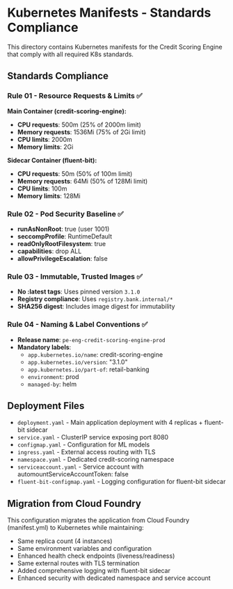 # Kubernetes Manifests - Standards Compliance

This directory contains Kubernetes manifests for the Credit Scoring Engine that comply with all required K8s standards.

## Standards Compliance

### Rule 01 - Resource Requests & Limits ✅
**Main Container (credit-scoring-engine):**
- **CPU requests**: 500m (25% of 2000m limit)
- **Memory requests**: 1536Mi (75% of 2Gi limit)
- **CPU limits**: 2000m
- **Memory limits**: 2Gi

**Sidecar Container (fluent-bit):**
- **CPU requests**: 50m (50% of 100m limit)
- **Memory requests**: 64Mi (50% of 128Mi limit)
- **CPU limits**: 100m
- **Memory limits**: 128Mi

### Rule 02 - Pod Security Baseline ✅
- **runAsNonRoot**: true (user 1001)
- **seccompProfile**: RuntimeDefault
- **readOnlyRootFilesystem**: true
- **capabilities**: drop ALL
- **allowPrivilegeEscalation**: false

### Rule 03 - Immutable, Trusted Images ✅
- **No :latest tags**: Uses pinned version `3.1.0`
- **Registry compliance**: Uses `registry.bank.internal/*`
- **SHA256 digest**: Includes image digest for immutability

### Rule 04 - Naming & Label Conventions ✅
- **Release name**: `pe-eng-credit-scoring-engine-prod`
- **Mandatory labels**:
  - `app.kubernetes.io/name`: credit-scoring-engine
  - `app.kubernetes.io/version`: "3.1.0"
  - `app.kubernetes.io/part-of`: retail-banking
  - `environment`: prod
  - `managed-by`: helm

## Deployment Files

- `deployment.yaml` - Main application deployment with 4 replicas + fluent-bit sidecar
- `service.yaml` - ClusterIP service exposing port 8080
- `configmap.yaml` - Configuration for ML models
- `ingress.yaml` - External access routing with TLS
- `namespace.yaml` - Dedicated credit-scoring namespace
- `serviceaccount.yaml` - Service account with automountServiceAccountToken: false
- `fluent-bit-configmap.yaml` - Logging configuration for fluent-bit sidecar

## Migration from Cloud Foundry

This configuration migrates the application from Cloud Foundry (manifest.yml) to Kubernetes while maintaining:
- Same replica count (4 instances)
- Same environment variables and configuration
- Enhanced health check endpoints (liveness/readiness)
- Same external routes with TLS termination
- Added comprehensive logging with fluent-bit sidecar
- Enhanced security with dedicated namespace and service account
